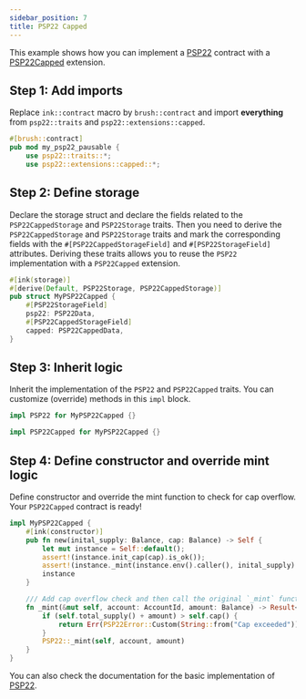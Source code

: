 ```yaml
---
sidebar_position: 7
title: PSP22 Capped
---
```


This example shows how you can implement a [PSP22](https://github.com/Supercolony-net/openbrush-contracts/tree/main/contracts/token/psp22) contract with a [PSP22Capped](https://github.com/Supercolony-net/openbrush-contracts/tree/main/contracts/token/psp22/extension/capped) extension.

## Step 1: Add imports

Replace `ink::contract` macro by `brush::contract` and import **everything** from `psp22::traits` and `psp22::extensions::capped`.

```rust
#[brush::contract]
pub mod my_psp22_pausable {
    use psp22::traits::*;
    use psp22::extensions::capped::*;
```

## Step 2: Define storage

Declare the storage struct and declare the fields related to the `PSP22CappedStorage` and `PSP22Storage` traits. Then you need to derive the `PSP22CappedStorage` and `PSP22Storage` traits and mark the corresponding fields with the `#[PSP22CappedStorageField]` and `#[PSP22StorageField]` attributes. Deriving these traits allows you to reuse the `PSP22` implementation with a `PSP22Capped` extension.

```rust
#[ink(storage)]
#[derive(Default, PSP22Storage, PSP22CappedStorage)]
pub struct MyPSP22Capped {
    #[PSP22StorageField]
    psp22: PSP22Data,
    #[PSP22CappedStorageField]
    capped: PSP22CappedData,
}
```

## Step 3: Inherit logic

Inherit the implementation of the `PSP22` and `PSP22Capped` traits. You can customize (override) methods in this `impl` block.

```rust
impl PSP22 for MyPSP22Capped {}

impl PSP22Capped for MyPSP22Capped {}
```

## Step 4: Define constructor and override mint logic

Define constructor and override the mint function to check for cap overflow. Your `PSP22Capped` contract is ready!

```rust
impl MyPSP22Capped {
    #[ink(constructor)]
    pub fn new(inital_supply: Balance, cap: Balance) -> Self {
        let mut instance = Self::default();
        assert!(instance.init_cap(cap).is_ok());
        assert!(instance._mint(instance.env().caller(), inital_supply).is_ok());
        instance
    }

    /// Add cap overflow check and then call the original `_mint` function
    fn _mint(&mut self, account: AccountId, amount: Balance) -> Result<(), PSP22Error> {
        if (self.total_supply() + amount) > self.cap() {
            return Err(PSP22Error::Custom(String::from("Cap exceeded")))
        }
        PSP22::_mint(self, account, amount)
    }
}
```

You can also check the documentation for the basic implementation of [PSP22](/smart-contracts/PSP22/psp22).
